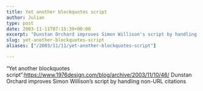 ```yaml
---
title: Yet another blockquotes script
author: Julian
type: post
date: 2003-11-11T07:15:39+00:00
excerpt: "Dunstan Orchard improves Simon Willison's script by handling non-URL citations"
slug: yet-another-blockquotes-script 
aliases: ["/2003/11/11/yet-another-blockquotes-script"]

---
```

&#8220;Yet another blockquotes script&#8221;:https://www.1976design.com/blog/archive/2003/11/10/46/ Dunstan Orchard improves Simon Willison&#8217;s script by handling non-URL citations